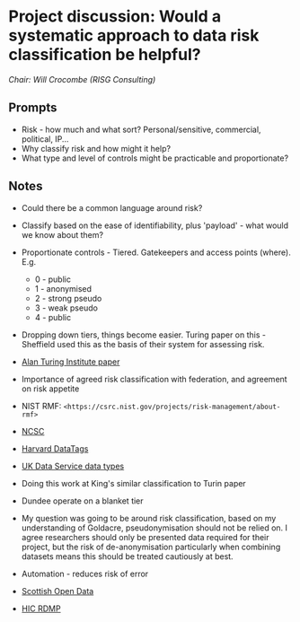 # Project discussion: Would a systematic approach to data risk classification be helpful?

_Chair: Will Crocombe (RISG Consulting)_

## Prompts

- Risk - how much and what sort? Personal/sensitive, commercial, political, IP...
- Why classify risk and how might it help?
- What type and level of controls might be practicable and proportionate?

## Notes

- Could there be a common language around risk?
- Classify based on the ease of identifiability, plus 'payload' - what would we know about them?
- Proportionate controls - Tiered. Gatekeepers and access points (where). E.g.
  - 0 - public
  - 1 - anonymised
  - 2 - strong pseudo
  - 3 - weak pseudo
  - 4 - public
- Dropping down tiers, things become easier. Turing paper on this - Sheffield used this as the basis of their system for assessing risk.
- [Alan Turing Institute paper](https://arxiv.org/pdf/1908.08737.pdf)
- Importance of agreed risk classification with federation, and agreement on risk appetite
- NIST RMF: `<https://csrc.nist.gov/projects/risk-management/about-rmf>`
- [NCSC](https://www.ncsc.gov.uk/collection/risk-management-collection)
- [Harvard DataTags](https://github.com/IQSS/DataTaggingLibrary)
- [UK Data Service data types](https://ukdataservice.ac.uk/help/access-policy/types-of-data-access/)

- Doing this work at King's similar classification to Turin paper
- Dundee operate on a blanket tier

- My question was going to be around risk classification, based on my understanding of Goldacre, pseudonymisation should not be relied on. I agree researchers should only be presented data required for their project, but the risk of de-anonymisation particularly when combining datasets means this should be treated cautiously at best.
- Automation - reduces risk of error
- [Scottish Open Data](https://www.opendata.nhs.scot/)
- [HIC RDMP](https://github.com/HicServices/RDMP)
